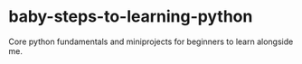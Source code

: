 # baby-steps-to-learning-python

Core python fundamentals and miniprojects for beginners to learn alongside me.
